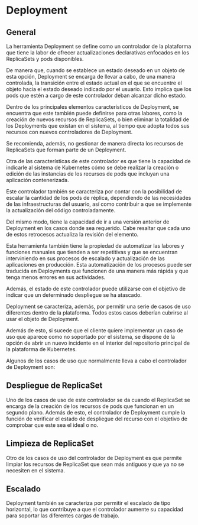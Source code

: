 # Deployment

## General

La herramienta Deployment se define como un controlador de la plataforma que tiene la labor de ofrecer actualizaciones declarativas enfocados en los ReplicaSets y pods disponibles.

De manera que, cuando se establece un estado deseado en un objeto de esta opción, Deployment se encarga de llevar a cabo, de una manera controlada, la transición entre el estado actual en el que se encuentre el objeto hacia el estado deseado indicado por el usuario. Esto implica que los pods que estén a cargo de este controlador deban alcanzar dicho estado.

Dentro de los principales elementos característicos de Deployment, se encuentra que este también puede definirse para otras labores, como la creación de nuevos recursos de ReplicaSets, o bien eliminar la totalidad de los Deployments que existan en el sistema, al tiempo que adopta todos sus recursos con nuevos controladores de Deployment.

Se recomienda, además, no gestionar de manera directa los recursos de ReplicaSets que forman parte de un Deployment.

Otra de las características de este controlador es que tiene la capacidad de indicarle al sistema de Kubernetes cómo se debe realizar la creación o edición de las instancias de los recursos de pods que incluyan una aplicación contenerizada.

Este controlador también se caracteriza por contar con la posibilidad de escalar la cantidad de los pods de réplica, dependiendo de las necesidades de las infraestructuras del usuario, así como contribuir a que se implemente la actualización del código controladamente.

Del mismo modo, tiene la capacidad de ir a una versión anterior de Deployment en los casos donde sea requerido. Cabe resaltar que cada uno de estos retrocesos actualiza la revisión del elemento.

Esta herramienta también tiene la propiedad de automatizar las labores y funciones manuales que tienden a ser repetitivas y que se encuentran interviniendo en sus procesos de escalado y actualización de las aplicaciones en producción. Esta automatización de los procesos puede ser traducida en Deployments que funcionen de una manera más rápida y que tenga menos errores en sus actividades.

Además, el estado de este controlador puede utilizarse con el objetivo de indicar que un determinado despliegue se ha atascado.

Deployment se caracteriza, además, por permitir una serie de casos de uso diferentes dentro de la plataforma. Todos estos casos deberían cubrirse al usar el objeto de Deployment.

Además de esto, si sucede que el cliente quiere implementar un caso de uso que aparece como no soportado por el sistema, se dispone de la opción de abrir un nuevo incidente en el interior del repositorio principal de la plataforma de Kubernetes.

Algunos de los casos de uso que normalmente lleva a cabo el controlador de Deployment son:

## Despliegue de ReplicaSet

Uno de los casos de uso de este controlador se da cuando el ReplicaSet se encarga de la creación de los recursos de pods que funcionan en un segundo plano. Además de esto, el controlador de Deployment cumple la función de verificar el estado de despliegue del recurso con el objetivo de comprobar que este sea el ideal o no.

## Limpieza de ReplicaSet

Otro de los casos de uso del controlador de Deployment es que permite limpiar los recursos de ReplicaSet que sean más antiguos y que ya no se necesiten en el sistema.

## Escalado

Deployment también se caracteriza por permitir el escalado de tipo horizontal, lo que contribuye a que el controlador aumente su capacidad para soportar las diferentes cargas de trabajo.
